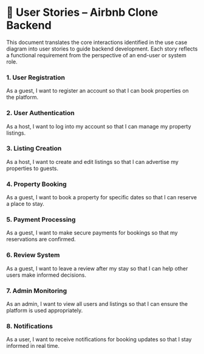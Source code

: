 # 🧾 User Stories – Airbnb Clone Backend

This document translates the core interactions identified in the use case diagram into user stories to guide backend development. Each story reflects a functional requirement from the perspective of an end-user or system role.

### 1. User Registration

As a guest, I want to register an account so that I can book properties on the platform.

### 2. User Authentication

As a host, I want to log into my account so that I can manage my property listings.

### 3. Listing Creation

As a host, I want to create and edit listings so that I can advertise my properties to guests.

### 4. Property Booking

As a guest, I want to book a property for specific dates so that I can reserve a place to stay.

### 5. Payment Processing

As a guest, I want to make secure payments for bookings so that my reservations are confirmed.

### 6. Review System

As a guest, I want to leave a review after my stay so that I can help other users make informed decisions.

### 7. Admin Monitoring

As an admin, I want to view all users and listings so that I can ensure the platform is used appropriately.

### 8. Notifications

As a user, I want to receive notifications for booking updates so that I stay informed in real time.

